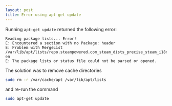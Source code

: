 ```yaml
---
layout: post
title: Error using apt-get update
---
```


Running ```apt-get update``` returned the following error:
```
Reading package lists... Error!
E: Encountered a section with no Package: header
E: Problem with MergeList /var/lib/apt/lists/repo.steampowered.com_steam_dists_precise_steam_i18n_Translation-en
E: The package lists or status file could not be parsed or opened.
```

The solution was to remove cache directories 
```bash
sudo rm -r /var/cache/apt /var/lib/apt/lists
```

and re-run the command
```bash
sudo apt-get update
```
